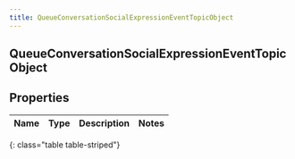 ```yaml
---
title: QueueConversationSocialExpressionEventTopicObject
---
```

## QueueConversationSocialExpressionEventTopicObject


## Properties

| Name | Type | Description | Notes |
| ------------ | ------------- | ------------- | ------------- |
{: class="table table-striped"}



